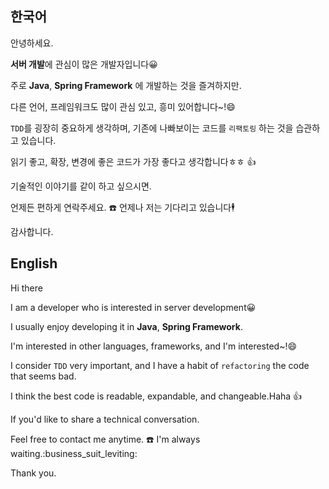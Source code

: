 ## 한국어

안녕하세요. 

**서버 개발**에 관심이 많은 개발자입니다:grinning:  

주로 **Java**, **Spring Framework** 에 개발하는 것을 즐겨하지만. 

다른 언어, 프레임워크도 많이 관심 있고, 흥미 있어합니다~!:smile:

`TDD`를 굉장히 중요하게 생각하며, 기존에 나빠보이는 코드를 `리팩토링` 하는 것을 습관하고 있습니다. 

읽기 좋고, 확장, 변경에 좋은 코드가 가장 좋다고 생각합니다ㅎㅎ :+1:



기술적인 이야기를 같이 하고 싶으시면. 

언제든 편하게 연락주세요. :phone: 언제나 저는 기다리고 있습니다:business_suit_levitating:



감사합니다.  


## English

Hi there  
  
I am a developer who is interested in server development:grinning:  

I usually enjoy developing it in **Java**, **Spring Framework**.

I'm interested in other languages, frameworks, and I'm interested~!:smile:

I consider `TDD` very important, and I have a habit of `refactoring` the code that seems bad.

I think the best code is readable, expandable, and changeable.Haha :+1:


If you'd like to share a technical conversation.

Feel free to contact me anytime. :phone: I'm always waiting.:business_suit_leviting:



Thank you.

<!--
**huisam/huisam** is a ✨ _special_ ✨ repository because its `README.md` (this file) appears on your GitHub profile.

Here are some ideas to get you started:

- 🔭 I’m currently working on ...
- 🌱 I’m currently learning ...
- 👯 I’m looking to collaborate on ...
- 🤔 I’m looking for help with ...
- 💬 Ask me about ...
- 📫 How to reach me: ...
- 😄 Pronouns: ...
- ⚡ Fun fact: ...
-->
